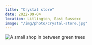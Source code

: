 ```yaml
---
title: "Crystal store"
date: 2022-09-04
location: Litlington, East Sussexc
image: "/img/photo/crystal-store.jpg"
---
```


![A small shop in between green trees](/img/photo/crystal-store.jpg)
